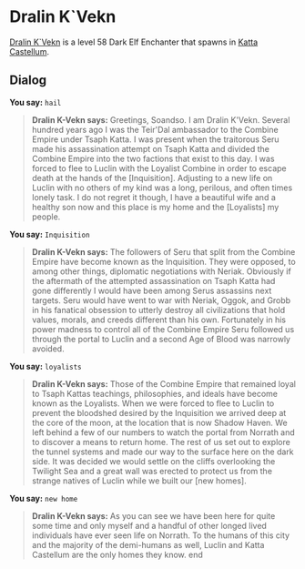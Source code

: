 # Dralin K\`Vekn



[Dralin K\`Vekn](/npc/160229) is a level 58 Dark Elf Enchanter that spawns in [Katta Castellum](/zone/160).



## Dialog

**You say:** `hail`



>**Dralin K-Vekn says:** Greetings, Soandso. I am Dralin K'Vekn. Several hundred years ago I was the Teir'Dal ambassador to the Combine Empire under Tsaph Katta. I was present when the traitorous Seru made his assassination attempt on Tsaph Katta and divided the Combine Empire into the two factions that exist to this day. I was forced to flee to Luclin with the Loyalist Combine in order to escape death at the hands of the [Inquisition]. Adjusting to a new life on Luclin with no others of my kind was a long, perilous, and often times lonely task. I do not regret it though, I have a beautiful wife and a healthy son now and this place is my home and the [Loyalists] my people.

**You say:** `Inquisition`



>**Dralin K-Vekn says:** The followers of Seru that split from the Combine Empire have become known as the Inquisition. They were opposed, to among other things, diplomatic negotiations with Neriak. Obviously if the aftermath of the attempted assassination on Tsaph Katta had gone differently I would have been among Serus assassins next targets. Seru would have went to war with Neriak, Oggok, and Grobb in his fanatical obsession to utterly destroy all civilizations that hold values, morals, and creeds different than his own. Fortunately in his power madness to control all of the Combine Empire Seru followed us through the portal to Luclin and a second Age of Blood was narrowly avoided.

**You say:** `loyalists`



>**Dralin K-Vekn says:** Those of the Combine Empire that remained loyal to Tsaph Kattas teachings, philosophies, and ideals have become known as the Loyalists. When we were forced to flee to Luclin to prevent the bloodshed desired by the Inquisition we arrived deep at the core of the moon, at the location that is now Shadow Haven. We left behind a few of our numbers to watch the portal from Norrath and to discover a means to return home. The rest of us set out to explore the tunnel systems and made our way to the surface here on the dark side. It was decided we would settle on the cliffs overlooking the Twilight Sea and a great wall was erected to protect us from the strange natives of Luclin while we built our [new homes].

**You say:** `new home`



>**Dralin K-Vekn says:**  As you can see we have been here for quite some time and only myself and a handful of other longed lived individuals have ever seen life on Norrath. To the humans of this city and the majority of the demi-humans as well, Luclin and Katta Castellum are the only homes they know.
end
